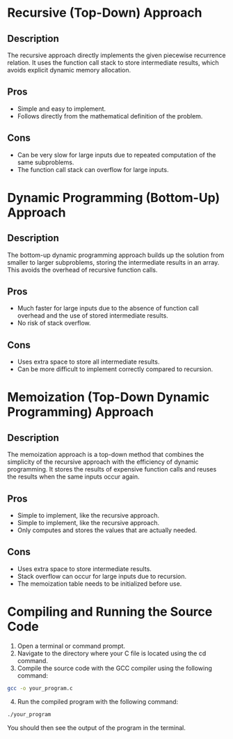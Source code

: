 # Recursive (Top-Down) Approach
## Description
The recursive approach directly implements the given piecewise recurrence relation. It uses the function call stack to store intermediate results, which avoids explicit dynamic memory allocation.
## Pros
- Simple and easy to implement.
- Follows directly from the mathematical definition of the problem.
## Cons
- Can be very slow for large inputs due to repeated computation of the same subproblems.
- The function call stack can overflow for large inputs.
# Dynamic Programming (Bottom-Up) Approach
## Description
The bottom-up dynamic programming approach builds up the solution from smaller to larger subproblems, storing the intermediate results in an array. This avoids the overhead of recursive function calls.
## Pros
- Much faster for large inputs due to the absence of function call overhead and the use of stored intermediate results.
- No risk of stack overflow.
## Cons
- Uses extra space to store all intermediate results.
- Can be more difficult to implement correctly compared to recursion.
# Memoization (Top-Down Dynamic Programming) Approach
## Description
The memoization approach is a top-down method that combines the simplicity of the recursive approach with the efficiency of dynamic programming. It stores the results of expensive function calls and reuses the results when the same inputs occur again.
## Pros
- Simple to implement, like the recursive approach.
- Simple to implement, like the recursive approach.
- Only computes and stores the values that are actually needed.
## Cons
- Uses extra space to store intermediate results.
- Stack overflow can occur for large inputs due to recursion.
- The memoization table needs to be initialized before use.
# Compiling and Running the Source Code
1. Open a terminal or command prompt.
2. Navigate to the directory where your C file is located using the cd command.
3. Compile the source code with the GCC compiler using the following command:
```bash
gcc -o your_program.c
```
4. Run the compiled program with the following command:
```bash
./your_program
```
You should then see the output of the program in the terminal.